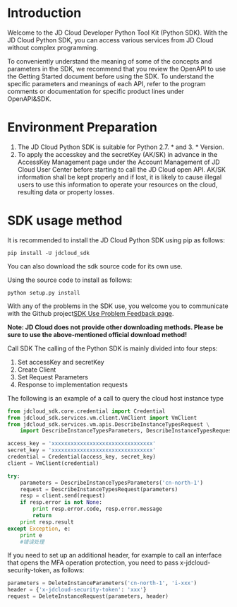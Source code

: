
# Introduction #
  Welcome to the JD Cloud Developer Python Tool Kit (Python SDK). With the JD Cloud Python SDK, you can access various services from JD Cloud without complex programming. 

  To conveniently understand the meaning of some of the concepts and parameters in the SDK, we recommend that you review the OpenAPI to use the Getting Started document before using the SDK. To understand the specific parameters and meanings of each API, refer to the program comments or documentation for specific product lines under OpenAPI&SDK.

# Environment Preparation #

1. The JD Cloud Python SDK is suitable for Python 2.7. * and 3. * Version.
2. To apply the accesskey and the secretKey (AK/SK) in advance in the AccessKey Management page under the Account Management of JD Cloud User Center before starting to call the JD Cloud open API. AK/SK information shall be kept properly and if lost, it is likely to cause illegal users to use this information to operate your resources on the cloud, resulting data or property losses.

# SDK usage method #
It is recommended to install the JD Cloud Python SDK using pip as follows:

	pip install -U jdcloud_sdk
You can also download the sdk source code for its own use.

Using the source code to install as follows:

	python setup.py install
 
With any of the problems in the SDK use, you welcome you to communicate with the Github project[SDK Use Problem Feedback page](https://github.com/jdcloud-api/jdcloud-sdk-python/issues).

**Note: JD Cloud does not provide other downloading methods. Please be sure to use the above-mentioned official download method!**
 
Call SDK
The calling of the Python SDK is mainly divided into four steps:

1. Set accessKey and secretKey
2. Create Client
3. Set Request Parameters
4. Response to implementation requests

The following is an example of a call to query the cloud host instance type

```python
from jdcloud_sdk.core.credential import Credential
from jdcloud_sdk.services.vm.client.VmClient import VmClient
from jdcloud_sdk.services.vm.apis.DescribeInstanceTypesRequest \
    import DescribeInstanceTypesParameters, DescribeInstanceTypesRequest 

access_key = 'xxxxxxxxxxxxxxxxxxxxxxxxxxxxxxxx'
secret_key = 'xxxxxxxxxxxxxxxxxxxxxxxxxxxxxxxx'
credential = Credential(access_key, secret_key)
client = VmClient(credential)

try:
    parameters = DescribeInstanceTypesParameters('cn-north-1')
    request = DescribeInstanceTypesRequest(parameters)
    resp = client.send(request)
    if resp.error is not None:
        print resp.error.code, resp.error.message
        return
    print resp.result
except Exception, e:
    print e
    #错误处理
```

If you need to set up an additional header, for example to call an interface that opens the MFA operation protection, you need to pass x-jdcloud-security-token, as follows:
```python
parameters = DeleteInstanceParameters('cn-north-1', 'i-xxx')
header = {'x-jdcloud-security-token': 'xxx'} 
request = DeleteInstanceRequest(parameters, header)
```
